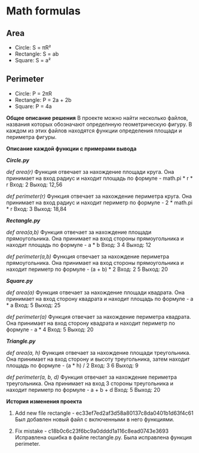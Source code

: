 # Math formulas
## Area
- Circle: S = πR²
- Rectangle: S = ab
- Square: S = a²

## Perimeter
- Circle: P = 2πR
- Rectangle: P = 2a + 2b
- Square: P = 4a

**Общее описание решения**
В проекте можно найти несколько файлов, названия которых обозначают определнную геометрическую фигуру.
В каждом из этих файлов находятся функции определения площади и периметра фигуры.

**Описание каждой функции с примерами вывода**

***Circle.py***

*def area(r)*
Функция отвечает за нахождение площади круга.
Она принимает на вход радиус и находит площадь по формуле - math.pi * r * r
Вход: 2 Выход: 12,56

*def perimeter(r)*
Функция отвечает за нахождение периметра круга.
Она принимает на вход радиус и находит периметр по формуле - 2 * math.pi * r
Вход: 3 Выход: 18,84

***Rectangle.py***

*def area(a,b)*
Функция отвечает за нахождение площади прямоугольника.
Она принимает на вход стороны прямоугольника и находит площадь по формуле - a * b
Вход: 3 4 Выход: 12

*def perimeter(a,b)*
Функция отвечает за нахождение периметра прямоугольника.
Она принимает на вход стороны прямоугольника и находит периметр по формуле - (a + b) * 2
Вход: 2 5 Выход: 20

***Square.py***

*def area(a)*
Функция отвечает за нахождение площади квадрата.
Она принимает на вход сторону квадрата и находит площадь по формуле - a * a
Вход: 5 Выход: 25

*def perimeter(a)*
Функция отвечает за нахождение периметра квадрата.
Она принимает на вход сторону квадрата и находит периметр по формуле - a * 4
Вход: 5 Выход: 20

***Triangle.py***

*def area(a, h)*
Функция отвечает за нахождение площади треугольника.
Она принимает на вход сторону и высоту треугольника, затем находит площадь по формуле - (a * h) / 2
Вход: 3 6 Выход: 9

*def perimeter(a, b, d)*
Функция отвечает за нахождение периметра треугольника.
Она принимает на вход 3 стороны треугольника и находит периметр по формуле - a + b + d 
Вход: 5 Выход: 20

**История изменения проекта**
1) Add new file rectangle - ec33ef7ed2af3d58a80137c8da0401b1d63f4c61
Был добавлен новый файл с включенными в него функциями.

2) Fix mistake - c18b0c6c23f6bc9a0dddd1a116c8ead0743e3693
Исправлена ошибка в файле rectangle.py. Была исправлена функция perimeter.